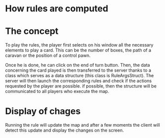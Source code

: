 # How rules are computed

# The concept

To play the rules, the player first selects on his window all the necessary elements to play a card. This can be the number of boxes, the path of a caravan or the position of a control pawn.

Once he is done, he can click on the end of turn button. Then, the data concerning the card played is then transferred to the server thanks to a class which serves as a data structure (this class is RuleArgsStruct). The server will then launch the corresponding rules and check if the actions requested by the player are possible. if possible, then the structure will be communicated to all players who execute the map.

# Display of chages

Running the rule will update the map and after a few moments the client will detect this update and display the changes on the screen.